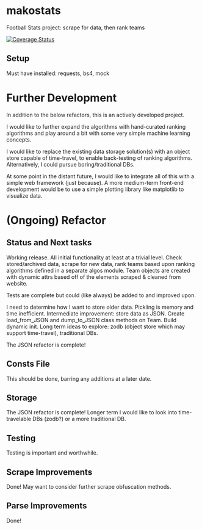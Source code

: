 # makostats
Football Stats project: scrape for data, then rank teams

[![Coverage Status](https://coveralls.io/repos/github/krkimery/makostats/badge.svg?branch=master)](https://coveralls.io/github/krkimery/makostats?branch=master)

## Setup
Must have installed: requests, bs4, mock


# Further Development
In addition to the below refactors, this is an actively developed project. 

I would like to further expand the algorithms with hand-curated ranking algorithms and play around a bit with some very 
simple machine learning concepts.

I would like to replace the existing data storage solution(s) with an object store capable of time-travel, to enable
back-testing of ranking algorithms. Alternatively, I could pursue boring/traditional DBs. 

At some point in the distant future, I would like to integrate all of this with a simple web framework (just because). A
more medium-term front-end development would be to use a simple plotting library like matplotlib to visualize data. 

# (Ongoing) Refactor

## Status and Next tasks
Working release. All initial functionality at least at a trivial level. Check stored/archived data, scrape for new data,
rank teams based upon ranking algorithms defined in a separate algos module. Team objects are created with dynamic attrs
based off of the elements scraped & cleaned from website. 

Tests are complete but could (like always) be added to and improved upon. 

I need to determine how I want to store older data. Pickling is memory and time inefficient. Intermediate improvement: 
store data as JSON. Create load_from_JSON and dump_to_JSON class methods on Team. Build dynamic init. Long term ideas
to explore: zodb (object store which may support time-travel), traditional DBs. 

The JSON refactor is complete!


## Consts File
This should be done, barring any additions at a later date. 


## Storage
The JSON refactor is complete! Longer term I would like to look into time-travelable DBs (zodb?) or a more traditional 
DB. 

## Testing
Testing is important and worthwhile.

## Scrape Improvements
Done! May want to consider further scrape obfuscation methods. 

## Parse Improvements
Done!

